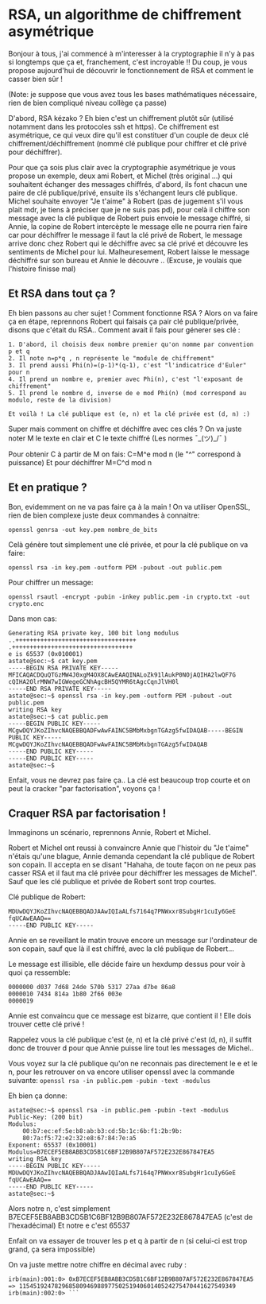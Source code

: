 # RSA, un algorithme de chiffrement asymétrique

Bonjour à tous, j'ai commencé à m'interesser à la cryptographie il n'y à pas si longtemps que ça et, franchement, c'est incroyable !! Du coup, je vous propose aujourd'hui de découvrir le fonctionnement de RSA et comment le casser bien sûr !

(Note: je suppose que vous avez tous les bases mathématiques nécessaire, rien de bien compliqué niveau collège ça passe)

D'abord, RSA kézako ? Eh bien c'est un chiffrement plutôt sûr (utilisé notamment dans les protocoles ssh et https). Ce chiffrement est asymétrique, ce qui veux dire qu'il est constituer d'un couple de deux clé chiffrement/déchiffrement (nommé clé publique pour chiffrer et clé privé pour déchiffrer). 

Pour que ça sois plus clair avec la cryptographie asymétrique je vous propose un exemple, deux ami Robert, et Michel (très original ...) qui souhaitent échanger des messages chiffrés, d'abord, ils font chacun une paire de clé publique/privé, ensuite ils s'échangent leurs clé publique. Michel souhaite envoyer "Je t'aime" à Robert (pas de jugement s'il vous plait mdr, je tiens à préciser que je ne suis pas pd), pour celà il chiffre son message avec la clé publique de Robert puis envoie le message chiffré, si Annie, la copine de Robert intercèpte le message elle ne pourra rien faire car pour déchiffrer le message il faut la clé privé de Robert, le message arrive donc chez Robert qui le déchiffre avec sa clé privé et découvre les sentiments de Michel pour lui. Malheuresement, Robert laisse le message déchiffré sur son bureau et Annie le découvre .. (Excuse, je voulais que l'histoire finisse mal)

## Et RSA dans tout ça ? 

Eh bien passons au cher sujet ! Comment fonctionne RSA ? Alors on va faire ça en étape, reprennons Robert qui faisais ça pair clé publique/privée, disons que c'était du RSA.. Comment avait il fais pour génerer ses clé : 

```
1. D'abord, il choisis deux nombre premier qu'on nomme par convention p et q
2. Il note n=p*q , n représente le "module de chiffrement"
3. Il prend aussi Phi(n)=(p-1)*(q-1), c'est "l'indicatrice d'Euler" pour n
4. Il prend un nombre e, premier avec Phi(n), c'est "l'exposant de chiffrement"
5. Il prend le nombre d, inverse de e mod Phi(n) (mod correspond au modulo, reste de la division)

Et voilà ! La clé publique est (e, n) et la clé privée est (d, n) :)
```

Super mais comment on chiffre et déchiffre avec ces clés ? 
On va juste noter M le texte en clair et C le texte chiffré (Les normes ¯\_(ツ)_/¯ )

Pour obtenir C à partir de M on fais: C=M^e mod n (le "^" correspond à puissance)
Et pour déchiffrer M=C^d mod n

## Et en pratique ?

Bon, evidemment on ne va pas faire ça à la main ! On va utiliser OpenSSL, rien de bien complexe juste deux commandes à connaitre:
```
openssl genrsa -out key.pem nombre_de_bits
```

Celà génère tout simplement une clé privée, et pour la clé publique on va faire:

```
openssl rsa -in key.pem -outform PEM -pubout -out public.pem
```

Pour chiffrer un message:
```
openssl rsautl -encrypt -pubin -inkey public.pem -in crypto.txt -out crypto.enc
```

Dans mon cas:
```astate@sec:~$ openssl genrsa -out key.pem 100
Generating RSA private key, 100 bit long modulus
..++++++++++++++++++++++++++++++++++
.++++++++++++++++++++++++++++++++++
e is 65537 (0x010001)
astate@sec:~$ cat key.pem
-----BEGIN RSA PRIVATE KEY-----
MFICAQACDQuQTGzMW4J0xgM4OX8CAwEAAQINALoZk91lAukP0NOjAQIHA2lwQF7G
cQIHA2OlrMNW7wIGWegeGCNhAgcBH5QYMR6tAgcCqnJlVH0l
-----END RSA PRIVATE KEY-----
astate@sec:~$ openssl rsa -in key.pem -outform PEM -pubout -out public.pem
writing RSA key
astate@sec:~$ cat public.pem
-----BEGIN PUBLIC KEY-----
MCgwDQYJKoZIhvcNAQEBBQADFwAwFAINC5BMbMxbgnTGAzg5fwIDAQAB-----BEGIN PUBLIC KEY-----
MCgwDQYJKoZIhvcNAQEBBQADFwAwFAINC5BMbMxbgnTGAzg5fwIDAQAB
-----END PUBLIC KEY-----
-----END PUBLIC KEY-----
astate@sec:~$ 
```
Enfait, vous ne devrez pas faire ça.. La clé est beaucoup trop courte et on peut la cracker "par factorisation", voyons ça !

## Craquer RSA par factorisation !

Immaginons un scénario, reprennons Annie, Robert et Michel.

Robert et Michel ont reussi à convaincre Annie que l'histoir du "Je t'aime" n'étais qu'une blague, Annie demanda cependant la clé publique de Robert son copain. Il accepta en se disant "Hahaha, de toute façon on ne peux pas casser RSA et il faut ma clé privée pour déchiffrer les messages de Michel". Sauf que les clé publique et privée de Robert sont trop courtes.

Clé publique de Robert: 
```-----BEGIN PUBLIC KEY-----
MDUwDQYJKoZIhvcNAQEBBQADJAAwIQIaALfs7164q7PNWxxr8SubgHr1cuIy6GeE
fqUCAwEAAQ==
-----END PUBLIC KEY-----
```

Annie en se reveillant le matin trouve encore un message sur l'ordinateur de son copain, sauf que là il est chiffré, avec la clé publique de Robert... 

Le message est illisible, elle décide faire un hexdump dessus pour voir à quoi ça ressemble:

```
0000000 d037 7d68 24de 570b 5317 27aa d7be 86a8
0000010 7434 814a 1b80 2f66 003e               
0000019
```

Annie est convaincu que ce message est bizarre, que contient il ! Elle dois trouver cette clé privé ! 

Rappelez vous la clé publique c'est (e, n) et la clé privé c'est (d, n), il suffit donc de trouver d pour que Annie puisse lire tout les messages de Michel..

Vous voyez sur la clé publique qu'on ne reconnais pas directement le e et le n, pour les retrouver on va encore utiliser openssl avec la commande suivante:
```openssl rsa -in public.pem -pubin -text -modulus```

Eh bien ça donne:

```
astate@sec:~$ openssl rsa -in public.pem -pubin -text -modulus
Public-Key: (200 bit)
Modulus:
    00:b7:ec:ef:5e:b8:ab:b3:cd:5b:1c:6b:f1:2b:9b:
    80:7a:f5:72:e2:32:e8:67:84:7e:a5
Exponent: 65537 (0x10001)
Modulus=B7ECEF5EB8ABB3CD5B1C6BF12B9B807AF572E232E867847EA5
writing RSA key
-----BEGIN PUBLIC KEY-----
MDUwDQYJKoZIhvcNAQEBBQADJAAwIQIaALfs7164q7PNWxxr8SubgHr1cuIy6GeE
fqUCAwEAAQ==
-----END PUBLIC KEY-----
astate@sec:~$ 

```
Alors notre n, c'est simplement B7ECEF5EB8ABB3CD5B1C6BF12B9B807AF572E232E867847EA5 (c'est de l'hexadécimal)
Et notre e c'est 65537

Enfait on va essayer de trouver les p et q à partir de n (si celui-ci est trop grand, ça sera impossible)

On va juste mettre notre chiffre en décimal avec ruby :
``` astate@sec:~$ irb 
irb(main):001:0> 0xB7ECEF5EB8ABB3CD5B1C6BF12B9B807AF572E232E867847EA5
=> 1154519247829685809469889775025194060140524275470441627549349
irb(main):002:0> ``` 




